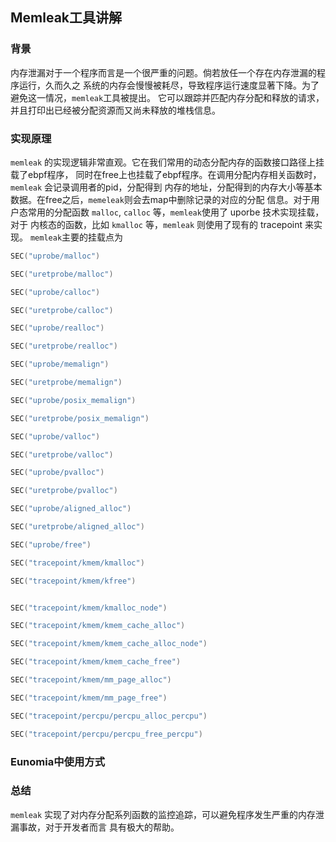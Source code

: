 ## Memleak工具讲解

### 背景
内存泄漏对于一个程序而言是一个很严重的问题。倘若放任一个存在内存泄漏的程序运行，久而久之
系统的内存会慢慢被耗尽，导致程序运行速度显著下降。为了避免这一情况，`memleak`工具被提出。
它可以跟踪并匹配内存分配和释放的请求，并且打印出已经被分配资源而又尚未释放的堆栈信息。

### 实现原理
`memleak` 的实现逻辑非常直观。它在我们常用的动态分配内存的函数接口路径上挂载了ebpf程序，
同时在free上也挂载了ebpf程序。在调用分配内存相关函数时，`memleak` 会记录调用者的pid，分配得到
内存的地址，分配得到的内存大小等基本数据。在free之后，`memeleak`则会去map中删除记录的对应的分配
信息。对于用户态常用的分配函数 `malloc`, `calloc` 等，`memleak`使用了 uporbe 技术实现挂载，对于
内核态的函数，比如 `kmalloc` 等，`memleak` 则使用了现有的 tracepoint 来实现。
`memleak`主要的挂载点为
```c
SEC("uprobe/malloc")

SEC("uretprobe/malloc")

SEC("uprobe/calloc")

SEC("uretprobe/calloc")

SEC("uprobe/realloc")

SEC("uretprobe/realloc")

SEC("uprobe/memalign")

SEC("uretprobe/memalign")

SEC("uprobe/posix_memalign")

SEC("uretprobe/posix_memalign")

SEC("uprobe/valloc")

SEC("uretprobe/valloc")

SEC("uprobe/pvalloc")

SEC("uretprobe/pvalloc")

SEC("uprobe/aligned_alloc")

SEC("uretprobe/aligned_alloc")

SEC("uprobe/free")

SEC("tracepoint/kmem/kmalloc")

SEC("tracepoint/kmem/kfree")


SEC("tracepoint/kmem/kmalloc_node")

SEC("tracepoint/kmem/kmem_cache_alloc")

SEC("tracepoint/kmem/kmem_cache_alloc_node")

SEC("tracepoint/kmem/kmem_cache_free")

SEC("tracepoint/kmem/mm_page_alloc")

SEC("tracepoint/kmem/mm_page_free")

SEC("tracepoint/percpu/percpu_alloc_percpu")

SEC("tracepoint/percpu/percpu_free_percpu")

```

### Eunomia中使用方式


### 总结
`memleak` 实现了对内存分配系列函数的监控追踪，可以避免程序发生严重的内存泄漏事故，对于开发者而言
具有极大的帮助。
